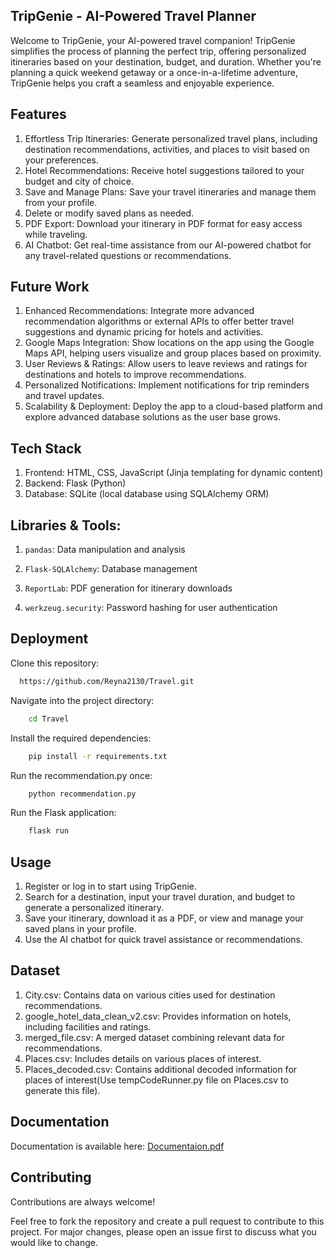 
## TripGenie - AI-Powered Travel Planner

Welcome to TripGenie, your AI-powered travel companion! TripGenie simplifies the process of planning the perfect trip, offering personalized itineraries based on your destination, budget, and duration. Whether you're planning a quick weekend getaway or a once-in-a-lifetime adventure, TripGenie helps you craft a seamless and enjoyable experience.


## Features

1. Effortless Trip Itineraries: Generate personalized travel plans, including destination recommendations, activities, and places to visit based on your preferences.
2. Hotel Recommendations: Receive hotel suggestions tailored to your budget and city of choice.
3. Save and Manage Plans: Save your travel itineraries and manage them from your profile. 
4. Delete or modify saved plans as needed.
5. PDF Export: Download your itinerary in PDF format for easy access while traveling.
6. AI Chatbot: Get real-time assistance from our AI-powered chatbot for any travel-related questions or recommendations.


## Future Work
1. Enhanced Recommendations: Integrate more advanced recommendation algorithms or external APIs to offer better travel suggestions and dynamic pricing for hotels and activities.
2. Google Maps Integration: Show locations on the app using the Google Maps API, helping users visualize and group places based on proximity.
3. User Reviews & Ratings: Allow users to leave reviews and ratings for destinations and hotels to improve recommendations.
4. Personalized Notifications: Implement notifications for trip reminders and travel updates.
5. Scalability & Deployment: Deploy the app to a cloud-based platform and explore advanced database solutions as the user base grows.


## Tech Stack

1. Frontend: HTML, CSS, JavaScript (Jinja templating for dynamic content)
2. Backend: Flask (Python)
3. Database: SQLite (local database using SQLAlchemy ORM)


## Libraries & Tools:

1. `pandas`: Data manipulation and analysis

2. `Flask-SQLAlchemy`: Database management

3. `ReportLab`: PDF generation for itinerary downloads

4. `werkzeug.security`: Password hashing for user authentication


## Deployment

Clone this repository:

```bash
  https://github.com/Reyna2130/Travel.git
```

Navigate into the project directory:

```bash
    cd Travel
```

Install the required dependencies:
```bash
    pip install -r requirements.txt
```

Run the recommendation.py once:
```bash
    python recommendation.py
```
    
Run the Flask application:
```bash
    flask run
```


## Usage
1. Register or log in to start using TripGenie.
2. Search for a destination, input your travel duration, and budget to generate a personalized itinerary.
3. Save your itinerary, download it as a PDF, or view and manage your saved plans in your profile.
4. Use the AI chatbot for quick travel assistance or recommendations.


## Dataset

1. City.csv: Contains data on various cities used for destination recommendations.
2. google_hotel_data_clean_v2.csv: Provides information on hotels, including facilities and ratings.
3. merged_file.csv: A merged dataset combining relevant data for recommendations.
4. Places.csv: Includes details on various places of interest.
5. Places_decoded.csv: Contains additional decoded information for places of interest(Use tempCodeRunner.py file on Places.csv to generate this file).
   

## Documentation

Documentation is available here: [Documentaion.pdf](Documentation.pdf)


## Contributing

Contributions are always welcome!

Feel free to fork the repository and create a pull request to contribute to this project. For major changes, please open an issue first to discuss what you would like to change.
